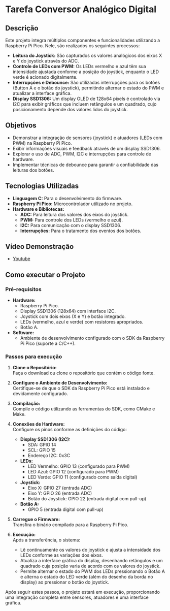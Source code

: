 ﻿
# Tarefa Conversor Analógico Digital

## Descrição
Este projeto integra múltiplos componentes e funcionalidades utilizando a Raspberry Pi Pico. Nele, são realizados os seguintes processos:
- **Leitura do Joystick:** São capturados os valores analógicos dos eixos X e Y do joystick através do ADC.
- **Controle de LEDs com PWM:** Os LEDs vermelho e azul têm sua intensidade ajustada conforme a posição do joystick, enquanto o LED verde é acionado digitalmente.
- **Interrupções e Debounce:** São utilizadas interrupções para os botões (Button A e o botão do joystick), permitindo alternar o estado do PWM e atualizar a interface gráfica.
- **Display SSD1306:** Um display OLED de 128x64 pixels é controlado via I2C para exibir gráficos que incluem retângulos e um quadrado, cujo posicionamento depende dos valores lidos do joystick.

## Objetivos
- Demonstrar a integração de sensores (joystick) e atuadores (LEDs com PWM) na Raspberry Pi Pico.
- Exibir informações visuais e feedback através de um display SSD1306.
- Explorar o uso de ADC, PWM, I2C e interrupções para controle de hardware.
- Implementar técnicas de debounce para garantir a confiabilidade das leituras dos botões.

## Tecnologias Utilizadas
- **Linguagem C:** Para o desenvolvimento do firmware.
- **Raspberry Pi Pico:** Microcontrolador utilizado no projeto.
- **Hardware e Bibliotecas:**
  - **ADC:** Para leitura dos valores dos eixos do joystick.
  - **PWM:** Para controle dos LEDs (vermelho e azul).
  - **I2C:** Para comunicação com o display SSD1306.
  - **Interrupções:** Para o tratamento dos eventos dos botões.

## Vídeo Demonstração 
- [Youtube](https://youtube.com/shorts/iSnlVVVcLfA)

## Como executar o Projeto

### Pré-requisitos
- **Hardware:**
  - Raspberry Pi Pico.
  - Display SSD1306 (128x64) com interface I2C.
  - Joystick com dois eixos (X e Y) e botão integrado.
  - LEDs (vermelho, azul e verde) com resistores apropriados.
  - Botão A.
- **Software:**
  - Ambiente de desenvolvimento configurado com o SDK da Raspberry Pi Pico (suporte a C/C++).

### Passos para execução
1. **Clone o Repositório:**  
   Faça o download ou clone o repositório que contém o código fonte.

2. **Configure o Ambiente de Desenvolvimento:**  
   Certifique-se de que o SDK da Raspberry Pi Pico está instalado e devidamente configurado.

3. **Compilação:**  
   Compile o código utilizando as ferramentas do SDK, como CMake e Make.

4. **Conexões de Hardware:**  
   Configure os pinos conforme as definições do código:
   - **Display SSD1306 (I2C):**
     - SDA: GPIO 14
     - SCL: GPIO 15
     - Endereço I2C: 0x3C
   - **LEDs:**
     - LED Vermelho: GPIO 13 (configurado para PWM)
     - LED Azul: GPIO 12 (configurado para PWM)
     - LED Verde: GPIO 11 (configurado como saída digital)
   - **Joystick:**
     - Eixo X: GPIO 27 (entrada ADC)
     - Eixo Y: GPIO 26 (entrada ADC)
     - Botão do Joystick: GPIO 22 (entrada digital com pull-up)
   - **Botão A:**  
     - GPIO 5 (entrada digital com pull-up)

5. **Carregue o Firmware:**  
   Transfira o binário compilado para a Raspberry Pi Pico.

6. **Execução:**  
   Após a transferência, o sistema:
   - Lê continuamente os valores do joystick e ajusta a intensidade dos LEDs conforme as variações dos eixos.
   - Atualiza a interface gráfica do display, desenhando retângulos e um quadrado cuja posição varia de acordo com os valores do joystick.
   - Permite alternar o estado do PWM dos LEDs pressionando o Botão A e alterna o estado do LED verde (além do desenho da borda no display) ao pressionar o botão do joystick.

Após seguir estes passos, o projeto estará em execução, proporcionando uma integração completa entre sensores, atuadores e uma interface gráfica.
